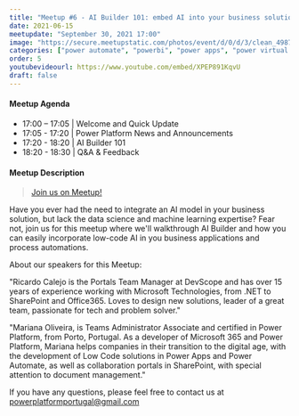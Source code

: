 ```yaml
---
title: "Meetup #6 - AI Builder 101: embed AI into your business solutions!"
date: 2021-06-15
meetupdate: "September 30, 2021 17:00"
image: "https://secure.meetupstatic.com/photos/event/d/0/d/3/clean_498713459.jpeg"
categories: ["power automate", "powerbi", "power apps", "power virtual agents"]
order: 5
youtubevideourl: https://www.youtube.com/embed/XPEP891KqvU
draft: false
---
```


#### Meetup Agenda

* 17:00 – 17:05 | Welcome and Quick Update
* 17:05 - 17:20 | Power Platform News and Announcements
* 17:20 - 18:20 | AI Builder 101
* 18:20 - 18:30 | Q&A & Feedback

#### Meetup Description

> [Join us on Meetup!](https://www.meetup.com/pt-BR/power_platform_portugal/events/280663496/)

Have you ever had the need to integrate an AI model in your business solution, but lack the data science and machine learning expertise? Fear not, join us for this meetup where we'll walkthrough AI Builder and how you can easily incorporate low-code AI in you business applications and process automations.

About our speakers for this Meetup:

"Ricardo Calejo is the Portals Team Manager at DevScope and has over 15 years of experience working with Microsoft Technologies, from .NET to SharePoint and Office365. Loves to design new solutions, leader of a great team, passionate for tech and problem solver."

"Mariana Oliveira, is Teams Administrator Associate and certified in Power Platform, from Porto, Portugal. As a developer of Microsoft 365 and Power Platform, Mariana helps companies in their transition to the digital age, with the development of Low Code solutions in Power Apps and Power Automate, as well as collaboration portals in SharePoint, with special attention to document management."

If you have any questions, please feel free to contact us at powerplatformportugal@gmail.com